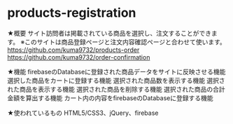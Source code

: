 # products-registration
★概要
サイト訪問者は掲載されている商品を選択し、注文することができます。
※このサイトは商品登録ページと注文内容確認ページと合わせて使います。
https://github.com/kuma9732/products-order
https://github.com/kuma9732/order-confirmation

★機能
firebaseのDatabaseに登録された商品データをサイトに反映させる機能
選択した商品をカートに登録する機能
選択された商品数を表示する機能
選択された商品を表示する機能
選択された商品を削除する機能
選択された商品の合計金額を算出する機能
カート内の内容をfirebaseのDatabaseに登録する機能

★使われているもの
HTML5/CSS3、jQuery、firebase
